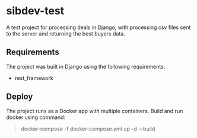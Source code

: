 # sibdev-test

A test project for processing deals in Django, 
with processing csv files sent to the server and returning the best buyers data.

Requirements
------------
The project was built in Django using the following requirements:
- rest_framework

Deploy
------
The project runs as a Docker app with multiple containers.
Build and run docker using command:
> docker-compose -f docker-compose.yml up -d --build
